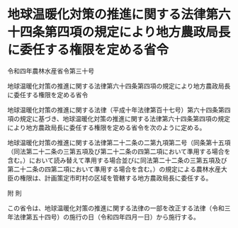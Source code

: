 # 地球温暖化対策の推進に関する法律第六十四条第四項の規定により地方農政局長に委任する権限を定める省令

令和四年農林水産省令第三十号

地球温暖化対策の推進に関する法律第六十四条第四項の規定により地方農政局長に委任する権限を定める省令

地球温暖化対策の推進に関する法律（平成十年法律第百十七号）第六十四条第四項の規定に基づき、地球温暖化対策の推進に関する法律第六十四条第四項の規定により地方農政局長に委任する権限を定める省令を次のように定める。

地球温暖化対策の推進に関する法律第二十二条の二第九項第二号（同条第十五項（同法第二十二条の三第五項及び第二十二条の四第二項において準用する場合を含む。）において読み替えて準用する場合並びに同法第二十二条の三第五項及び第二十二条の四第二項において準用する場合を含む。）の規定による農林水産大臣の権限は、計画策定市町村の区域を管轄する地方農政局長に委任する。

附 則

この省令は、地球温暖化対策の推進に関する法律の一部を改正する法律（令和三年法律第五十四号）の施行の日（令和四年四月一日）から施行する。
